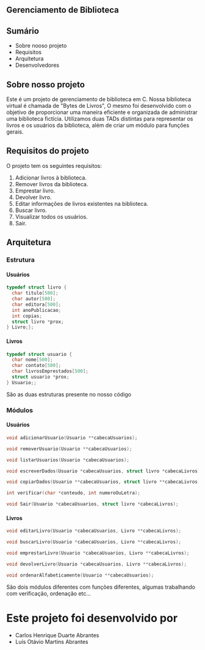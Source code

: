 ## Gerenciamento de Biblioteca

## Sumário

- Sobre nooso projeto
- Requisitos
- Arquitetura
- Desenvolvedores

## Sobre nosso projeto
Este é um projeto de gerenciamento de biblioteca em C. Nossa biblioteca virtual é chamada de "Bytes de Livros", O mesmo foi desenvolvido com o objetivo de proporcionar uma maneira eficiente e organizada de administrar uma biblioteca fictícia. Utilizamos duas TADs distintas para representar os livros e os usuários da biblioteca, além de criar um módulo para funções gerais.

## Requisitos do projeto
O projeto tem os seguintes requisitos:

1. Adicionar livros à biblioteca.
2. Remover livros da biblioteca.
3. Emprestar livro.
4. Devolver livro.
5. Editar informações de livros existentes na biblioteca.
6. Buscar livro.
7. Visualizar todos os usuários.
8. Sair.

## Arquitetura
### Estrutura
#### Usuários
```c
typedef struct livro {
  char titulo[500];
  char autor[500];
  char editora[500];
  int anoPublicacao;
  int copias;
  struct livro *prox;
} Livro;};
```

#### Livros
```c
typedef struct usuario {
  char nome[500];
  char contato[500];
  char livrosEmprestados[500];
  struct usuario *prox;
} Usuario;;
```
São as duas estruturas presente no nosso código
### Módulos
#### Usuários
```c
void adicionarUsuario(Usuario **cabecaUsuarios);

void removerUsuario(Usuario **cabecaUsuarios);

void listarUsuarios(Usuario *cabecaUsuarios);

void escreverDados(Usuario *cabecaUsuarios, struct livro *cabecaLivros);

void copiarDados(Usuario **cabecaUsuarios, struct livro **cabecaLivros);

int verificar(char *conteudo, int numeroOuLetra);

void Sair(Usuario *cabecaUsuarios, struct livro *cabecaLivros);
```
#### Livros
```c
void editarLivro(Usuario *cabecaUsuarios, Livro **cabecaLivros);

void buscarLivro(Usuario *cabecaUsuarios, Livro **cabecaLivros);

void emprestarLivro(Usuario *cabecaUsuarios, Livro **cabecaLivros);

void devolverLivro(Usuario *cabecaUsuarios, Livro **cabecaLivros);

void ordenarAlfabeticamente(Usuario **cabecaUsuarios);
```
São dois módulos diferentes com funções diferentes, algumas trabalhando com verificação, ordenação etc...
# Este projeto foi desenvolvido por
- Carlos Henrique Duarte Abrantes
- Luís Otávio Martins Abrantes
